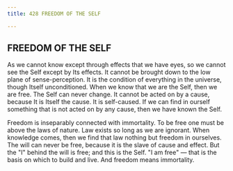 ```yaml
---
title: 428 FREEDOM OF THE SELF

---
```

  

## FREEDOM OF THE SELF

As we cannot know except through effects that we have eyes, so we cannot
see the Self except by Its effects. It cannot be brought down to the low
plane of sense-perception. It is the condition of everything in the
universe, though Itself unconditioned. When we know that we are the
Self, then we are free. The Self can never change. It cannot be acted on
by a cause, because It is Itself the cause. It is self-caused. If we can
find in ourself something that is not acted on by any cause, then we
have known the Self.

Freedom is inseparably connected with immortality. To be free one must
be above the laws of nature. Law exists so long as we are ignorant. When
knowledge comes, then we find that law nothing but freedom in ourselves.
The will can never be free, because it is the slave of cause and effect.
But the "I" behind the will is free; and this is the Self. "I am free" —
that is the basis on which to build and live. And freedom means
immortality.